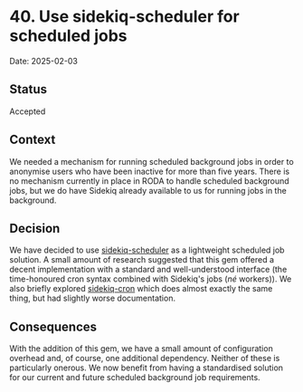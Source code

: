 # 40. Use sidekiq-scheduler for scheduled jobs

Date: 2025-02-03

## Status

Accepted

## Context

We needed a mechanism for running scheduled background jobs in order to
anonymise users who have been inactive for more than five years. There is no
mechanism currently in place in RODA to handle scheduled background jobs, but
we do have Sidekiq already available to us for running jobs in the background.

## Decision

We have decided to use [sidekiq-scheduler][1] as a lightweight scheduled job
solution. A small amount of research suggested that this gem offered a decent
implementation with a standard and well-understood interface (the time-honoured
cron syntax combined with Sidekiq's jobs (_né_ workers)). We also briefly
explored [sidekiq-cron][2] which does almost exactly the same thing, but had
slightly worse documentation.

## Consequences

With the addition of this gem, we have a small amount of configuration overhead
and, of course, one additional dependency. Neither of these is particularly
onerous. We now benefit from having a standardised solution for our current
and future scheduled background job requirements.

[1]: https://github.com/sidekiq-scheduler/sidekiq-scheduler
[2]: https://github.com/sidekiq-cron/sidekiq-cron
